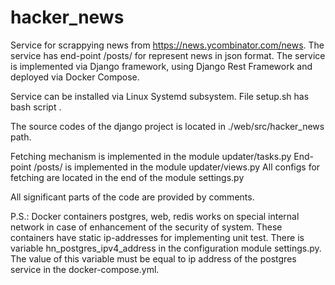 # hacker_news

Service for scrappying news from https://news.ycombinator.com/news. The service has end-point /posts/ for represent news in json format. The service is implemented via Django framework, using Django Rest Framework and deployed via Docker Compose.

Service can be installed via Linux Systemd subsystem. File setup.sh has bash script .

The source codes of the django project is located in ./web/src/hacker_news path.

Fetching mechanism is implemented in the module updater/tasks.py
End-point /posts/ is implemented in the module updater/views.py
All configs for fetching are located in the end of the module settings.py

All significant parts of the code are provided by comments.

P.S.: Docker containers postgres, web, redis works on special internal network in case of enhancement of the security of system. These containers have static ip-addresses for implementing unit test.  There is variable hn_postgres_ipv4_address in the configuration module settings.py. The value of this variable must be equal to ip address of the postgres service in the docker-compose.yml.
